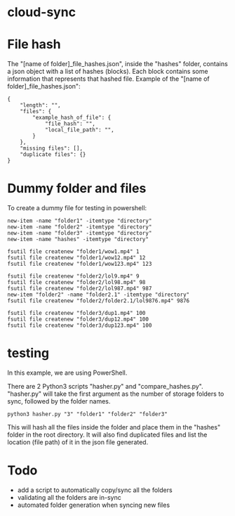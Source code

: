 # cloud-sync

# File hash

The "[name of folder]\_file_hashes.json", inside the "hashes" folder, contains a json object with a list of hashes (blocks).
Each block contains some information that represents that hashed file. Example of the "[name of folder]\_file_hashes.json":

```
{
    "length": "",
    "files": {
        "example_hash_of_file": {
            "file_hash": "",
            "local_file_path": "",
        }
    },
    "missing files": [],
    "duplicate files": {}
}
```

# Dummy folder and files

To create a dummy file for testing in powershell:

```
new-item -name "folder1" -itemtype "directory"
new-item -name "folder2" -itemtype "directory"
new-item -name "folder3" -itemtype "directory"
new-item -name "hashes" -itemtype "directory"

fsutil file createnew "folder1/wow1.mp4" 1
fsutil file createnew "folder1/wow12.mp4" 12
fsutil file createnew "folder1/wow123.mp4" 123

fsutil file createnew "folder2/lol9.mp4" 9
fsutil file createnew "folder2/lol98.mp4" 98
fsutil file createnew "folder2/lol987.mp4" 987
new-item "folder2" -name "folder2.1" -itemtype "directory"
fsutil file createnew "folder2/folder2.1/lol9876.mp4" 9876

fsutil file createnew "folder3/dup1.mp4" 100
fsutil file createnew "folder3/dup12.mp4" 100
fsutil file createnew "folder3/dup123.mp4" 100

```

# testing

In this example, we are using PowerShell.

There are 2 Python3 scripts "hasher.py" and "compare_hashes.py".
"hasher.py" will take the first argument as the number of storage folders to sync, followed by the folder names.

```
python3 hasher.py "3" "folder1" "folder2" "folder3"
```

This will hash all the files inside the folder and place them in the "hashes" folder in the root directory. It will also find duplicated files and list the location (file path) of it in the json file generated.

# Todo

- add a script to automatically copy/sync all the folders
- validating all the folders are in-sync
- automated folder generation when syncing new files
